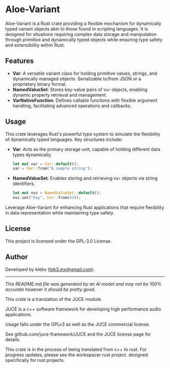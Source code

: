 # Aloe-Variant

Aloe-Variant is a Rust crate providing a flexible mechanism for dynamically typed variant objects akin to those found in scripting languages. It is designed for situations requiring complex data storage and manipulation through primitive and dynamically typed objects while ensuring type safety and extensibility within Rust.

## Features

- **Var**: A versatile variant class for holding primitive values, strings, and dynamically managed objects. Serializable to/from JSON or a proprietary binary format.
- **NamedValueSet**: Stores key-value pairs of `Var` objects, enabling dynamic property retrieval and management.
- **VarNativeFunction**: Defines callable functions with flexible argument handling, facilitating advanced operations and callbacks.

## Usage

This crate leverages Rust's powerful type system to simulate the flexibility of dynamically typed languages. Key structures include:

- **Var**: Acts as the primary storage unit, capable of holding different data types dynamically.
  ```rust
  let mut var = Var::default();
  var = Var::from("A sample string");
  ```

- **NamedValueSet**: Enables storing and retrieving `Var` objects via string identifiers.
  ```rust
  let mut nvs = NamedValueSet::default();
  nvs.set("key", Var::from(42));
  ```

Leverage Aloe-Variant for enhancing Rust applications that require flexibility in data representation while maintaining type safety.

## License

This project is licensed under the GPL-3.0 License.

## Author

Developed by klebs (tpk3.mx@gmail.com).

---

*This README.md file was generated by an AI model and may not be 100% accurate however it should be pretty good.*

This crate is a translation of the JUCE module.

JUCE is a c++ software framework for developing high performance audio applications.

Usage falls under the GPLv3 as well as the JUCE commercial license.

See github.com/juce-framework/JUCE and the JUCE license page for details.

This crate is in the process of being translated from c++ to rust. For progress updates, please see the workspacer rust project. designed specifically for rust projects.
